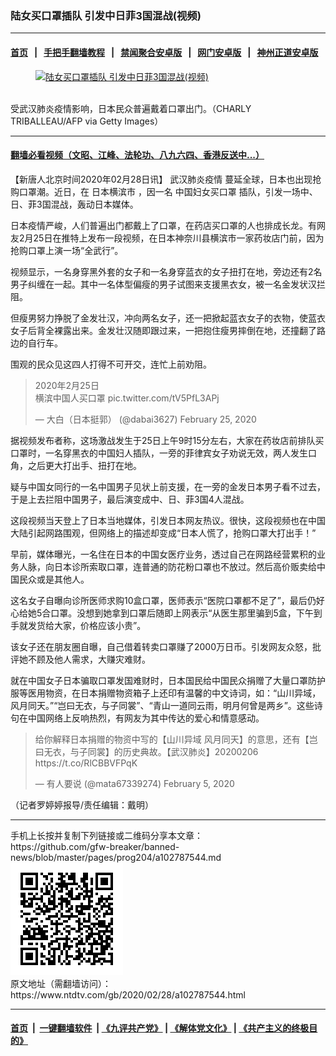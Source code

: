 ### 陆女买口罩插队 引发中日菲3国混战(视频)
------------------------

#### [首页](https://github.com/gfw-breaker/banned-news/blob/master/README.md) &nbsp;&nbsp;|&nbsp;&nbsp; [手把手翻墙教程](https://github.com/gfw-breaker/guides/wiki) &nbsp;&nbsp;|&nbsp;&nbsp; [禁闻聚合安卓版](https://github.com/gfw-breaker/bn-android) &nbsp;&nbsp;|&nbsp;&nbsp; [网门安卓版](https://github.com/oGate2/oGate) &nbsp;&nbsp;|&nbsp;&nbsp; [神州正道安卓版](https://github.com/SzzdOgate/update) 



<div><div class="featured_image">
 <a href="https://i.ntdtv.com/assets/uploads/2020/02/GettyImages-1203792247.jpg" target="_blank">
  <figure>
   <img alt="陆女买口罩插队 引发中日菲3国混战(视频)" src="https://i.ntdtv.com/assets/uploads/2020/02/GettyImages-1203792247-800x450.jpg"/>
  </figure><br/>
 </a>
 <span class="caption">
  受武汉肺炎疫情影响，日本民众普遍戴着口罩出门。（CHARLY TRIBALLEAU/AFP via Getty Images）
 </span>
</div>
</div><hr/>

#### [翻墙必看视频（文昭、江峰、法轮功、八九六四、香港反送中...）](https://github.com/gfw-breaker/banned-news/blob/master/pages/link3.md)

<div><div class="post_content" itemprop="articleBody">
 <p>
  【新唐人北京时间2020年02月28日讯】
  <ok href="https://www.ntdtv.com/gb/442749.htm">
   武汉肺炎疫情
  </ok>
  蔓延全球，日本也出现抢购口罩潮。近日，在
  <ok href="https://www.ntdtv.com/gb/日本横滨市.htm">
   日本横滨市
  </ok>
  ，因一名
  <ok href="https://www.ntdtv.com/gb/中国妇女买口罩.htm">
   中国妇女买口罩
  </ok>
  插队，引发一场中、日、菲3国混战，轰动日本媒体。
 </p>
 <p>
  日本疫情严峻，人们普遍出门都戴上了口罩，在药店买口罩的人也排成长龙。有网友2月25日在推特上发布一段视频，在日本神奈川县横滨市一家药妆店门前，因为抢购口罩上演一场“全武行”。
 </p>
 <p>
  视频显示，一名身穿黑外套的女子和一名身穿蓝衣的女子扭打在地，旁边还有2名男子纠缠在一起。其中一名体型偏瘦的男子试图来支援黑衣女，被一名金发状汉拦阻。
 </p>
 <p>
  但瘦男努力挣脱了金发壮汉，冲向两名女子，还一把掀起蓝衣女子的衣物，使蓝衣女子后背全裸露出来。金发壮汉随即跟过来，一把抱住瘦男摔倒在地，还撞翻了路边的自行车。
 </p>
 <p>
  围观的民众见这四人打得不可开交，连忙上前劝阻。
 </p>
 <blockquote class="twitter-tweet">
  <p dir="ltr" lang="zh">
   2020年2月25日
   <br/>
   横滨中国人买口罩
   <ok href="https://t.co/tV5PfL3APj">
    pic.twitter.com/tV5PfL3APj
   </ok>
  </p>
  <p>
   — 大白（日本挺郭） (@dabai3627)
   <ok href="https://twitter.com/dabai3627/status/1232185649777655808?ref_src=twsrc%5Etfw">
    February 25, 2020
   </ok>
  </p>
 </blockquote>
 <p>
  <script async="" charset="utf-8" src="https://platform.twitter.com/widgets.js">
  </script>
 </p>
 <p>
 </p>
 <p>
  据视频发布者称，这场激战发生于25日上午9时15分左右，大家在药妆店前排队买口罩时，一名穿黑衣的中国妇人插队，一旁的菲律宾女子劝说无效，两人发生口角，之后更大打出手、扭打在地。
 </p>
 <p>
  疑与中国女同行的一名中国男子见状上前支援，在一旁的金发日本男子看不过去，于是上去拦阻中国男子，最后演变成中、日、菲3国4人混战。
 </p>
 <p>
  这段视频当天登上了日本当地媒体，引发日本网友热议。很快，这段视频也在中国大陆引起网路围观，但网络上的描述却变成“日本人慌了，抢购口罩大打出手！”
 </p>
 <p>
  早前，媒体曝光，一名住在日本的中国女医疗业务，透过自己在网路经营累积的业务人脉，向日本诊所索取口罩，连普通的防花粉口罩也不放过。然后高价贩卖给中国民众或是其他人。
 </p>
 <p>
  这名女子自曝向诊所医师求购10盒口罩，医师表示“医院口罩都不足了”，最后仍好心给她5合口罩。没想到她拿到口罩后随即上网表示“从医生那里骗到5盒，下午到手就发货给大家，价格应该小贵”。
 </p>
 <p>
  该女子还在朋友圈自曝，自己借着转卖口罩赚了2000万日币。引发网友众怒，批评她不顾及他人需求，大赚灾难财。
 </p>
 <p>
  就在中国女子日本骗取口罩发国难财时，日本国民给中国民众捐赠了大量口罩防护服等医用物资，在日本捐赠物资箱子上还印有温馨的中文诗词，如：“山川异域，风月同天。”“岂曰无衣，与子同裳”、“青山一道同云雨，明月何曾是两乡”。这些诗句在中国网络上反响热烈，有网友为其中传达的爱心和情意感动。
 </p>
 <blockquote class="twitter-tweet">
  <p dir="ltr" lang="zh">
   给你解释日本捐赠的物资中写的【山川异域 风月同天】的意思，还有【岂曰无衣，与子同裳】的历史典故。【武汉肺炎】20200206
   <ok href="https://t.co/RlCBBVFPqK">
    https://t.co/RlCBBVFPqK
   </ok>
  </p>
  <p>
   — 有人要说 (@mata67339274)
   <ok href="https://twitter.com/mata67339274/status/1225120365434699776?ref_src=twsrc%5Etfw">
    February 5, 2020
   </ok>
  </p>
 </blockquote>
 <p>
  <script async="" charset="utf-8" src="https://platform.twitter.com/widgets.js">
  </script>
 </p>
 <p>
 </p>
 <p>
  （记者罗婷婷报导/责任编辑：戴明）
 </p>
 <div class="single_ad">
 </div>
</div>
</div>
<hr/>
手机上长按并复制下列链接或二维码分享本文章：<br/>
https://github.com/gfw-breaker/banned-news/blob/master/pages/prog204/a102787544.md <br/>
<a href='https://github.com/gfw-breaker/banned-news/blob/master/pages/prog204/a102787544.md'><img src='https://github.com/gfw-breaker/banned-news/blob/master/pages/prog204/a102787544.md.png'/></a> <br/>
原文地址（需翻墙访问）：https://www.ntdtv.com/gb/2020/02/28/a102787544.html


------------------------
#### [首页](https://github.com/gfw-breaker/banned-news/blob/master/README.md) &nbsp;|&nbsp; [一键翻墙软件](https://github.com/gfw-breaker/nogfw/blob/master/README.md) &nbsp;| [《九评共产党》](https://github.com/gfw-breaker/9ping.md/blob/master/README.md#九评之一评共产党是什么) | [《解体党文化》](https://github.com/gfw-breaker/jtdwh.md/blob/master/README.md) | [《共产主义的终极目的》](https://github.com/gfw-breaker/gczydzjmd.md/blob/master/README.md)


<img src='http://gfw-breaker.win/banned-news/pages/prog204/a102787544.md' width='0px' height='0px'/>